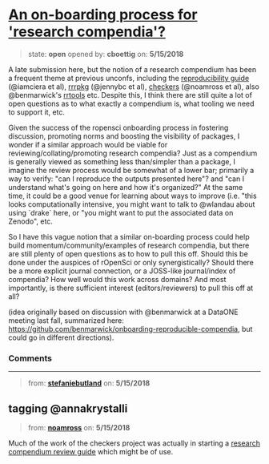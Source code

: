 # [An on-boarding process for &#x27;research compendia&#x27;?](https://github.com/ropensci/unconf18/issues/64)

> state: **open** opened by: **cboettig** on: **5/15/2018**

A late submission here, but the notion of a research compendium has been a frequent theme at previous unconfs, including the [reproducibility guide](https://ropensci.github.io/reproducibility-guide/) (@iamciera et al), [rrrpkg](https://github.com/ropensci/rrrpkg) (@jennybc et al), [checkers](https://github.com/ropenscilabs/checkers) (@noamross et al), also @benmarwick&#x27;s [rrtools](https://github.com/benmarwick/rrtools) etc.  Despite this, I think there are still quite a lot of open questions as to what exactly a compendium is, what tooling we need to support it, etc.  

Given the success of the ropensci onboarding process in fostering discussion, promoting norms and boosting the visibility of packages, I wonder if a similar approach would be viable for reviewing/collating/promoting research compendia?  Just as a compendium is generally viewed as something less than/simpler than a package, I imagine the review process would be somewhat of a lower bar; primarily a way to verify: &quot;can I reproduce the outputs presented here&quot;? and &quot;can I understand what&#x27;s going on here and how it&#x27;s organized?&quot;  At the same time, it could be a good venue for learning about ways to improve (i.e. &quot;this looks computationally intensive, you might want to talk to @wlandau about using &#x60;drake&#x60; here, or &quot;you might want to put the associated data on Zenodo&quot;, etc.

So I have this vague notion that a similar on-boarding process could help build momentum/community/examples of research compendia, but there are still plenty of open questions as to how to pull this off.  Should this be done under the auspices of rOpenSci or only synergistically?  Should there be a more explicit journal connection, or a JOSS-like journal/index of compendia?  How well would this work across domains? And most importantly, is there sufficient interest (editors/reviewers) to pull this off at all?  

(idea originally based on discussion with @benmarwick at a DataONE meeting last fall, summarized here: https://github.com/benmarwick/onboarding-reproducible-compendia, but could go in different directions).  





### Comments

---
> from: [**stefaniebutland**](https://github.com/ropensci/unconf18/issues/64#issuecomment-389320375) on: **5/15/2018**

tagging @annakrystalli 
---
> from: [**noamross**](https://github.com/ropensci/unconf18/issues/64#issuecomment-389324489) on: **5/15/2018**

Much of the work of the checkers project was actually in starting a [research compendium review guide](https://docs.google.com/document/d/1OYcWJUk-MiM2C1TIHB1Rn6rXoF5fHwRX-7_C12Blx8g/edit#heading&#x3D;h.dyoxrtoo15mm) which might be of use. 
